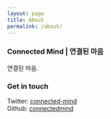 ```yaml
---
layout: page
title: About
permalink: /about/
---
```



### Connected Mind | 연결된 마음


연결된 마음.

### Get in touch

Twitter: [connected-mind](https://twitter.com/connected-mind)<br>
Github: [connectedmind](https://github.com/connectedmind)
